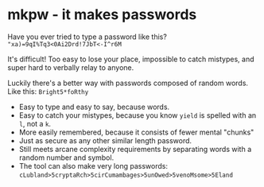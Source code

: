 # mkpw - it makes passwords

Have you ever tried to type a password like this?
`"xa)=9qI%Tq3<0Ai2Drd!7JbT<-I^r6M`

It's difficult! Too easy to lose your place, impossible to catch mistypes,
and super hard to verbally relay to anyone.

Luckily there's a better way with passwords composed of random words. Like
this: `Bright5*foRthy`

* Easy to type and easy to say, because words.
* Easy to catch your mistypes, because you know `yield` is spelled with an `l`, not
  a `k`.
* More easily remembered, because it consists of fewer mental "chunks"
* Just as secure as any other similar length password.
* Still meets arcane complexity requirements by separating words with a random
  number and symbol.
* The tool can also make very long passwords: 
  `cLubland>5cryptaRch>5cirCumambages>5unOwed>5venoMsome>5Eland`


